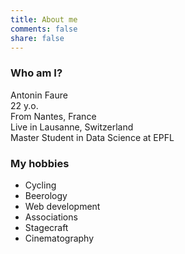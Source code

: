 ```yaml
---
title: About me
comments: false
share: false
---
```


### Who am I?
Antonin Faure \
22 y.o. \
From Nantes, France \
Live in Lausanne, Switzerland \
Master Student in Data Science at EPFL


### My hobbies
- Cycling
- Beerology
- Web development
- Associations
- Stagecraft
- Cinematography
